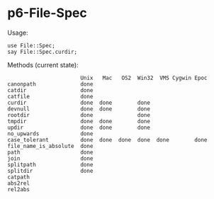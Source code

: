 p6-File-Spec
============

Usage:

	use File::Spec;
	say File::Spec.curdir;

Methods (current state):

	                       Unix   Mac   OS2  Win32  VMS Cygwin Epoc
	canonpath              done                                    
	catdir                 done                        
	catfile                done                        
	curdir                 done  done        done      
	devnull                done  done        done      
	rootdir                done              done      
	tmpdir                 done  done        done      
	updir                  done  done        done      
	no_upwards             done                        
	case_tolerant          done  done  done  done  done        done
	file_name_is_absolute  done                                    
	path                   done                                    
	join                   done                                    
	splitpath              done                                    
	splitdir               done                                    
	catpath
	abs2rel
	rel2abs